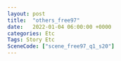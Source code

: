 ```yaml
---
layout: post
title:  "others_free97"
date:   2022-01-04 06:00:00 +0000
categories: Etc
Tags: Story Etc
SceneCode: ["scene_free97_q1_s20"]
---
```

